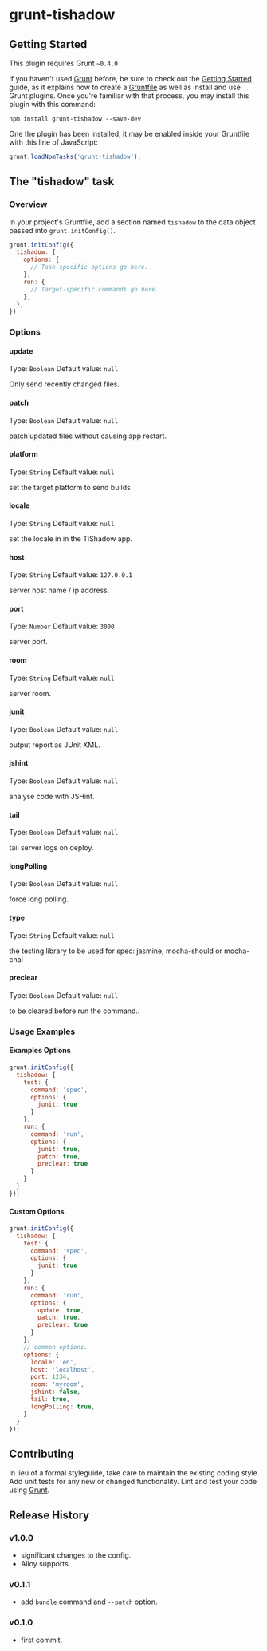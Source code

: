 # grunt-tishadow

## Getting Started
This plugin requires Grunt `~0.4.0`

If you haven't used [Grunt](http://gruntjs.com/) before, be sure to check out the [Getting Started](http://gruntjs.com/getting-started) guide, as it explains how to create a [Gruntfile](http://gruntjs.com/sample-gruntfile) as well as install and use Grunt plugins. Once you're familiar with that process, you may install this plugin with this command:

```
npm install grunt-tishadow --save-dev
```

One the plugin has been installed, it may be enabled inside your Gruntfile with this line of JavaScript:

```js
grunt.loadNpmTasks('grunt-tishadow');
```

## The "tishadow" task

### Overview
In your project's Gruntfile, add a section named `tishadow` to the data object passed into `grunt.initConfig()`.

```js
grunt.initConfig({
  tishadow: {
    options: {
      // Task-specific options go here.
    },
    run: {
      // Target-specific commands go here.
    },
  },
})
```

### Options

#### update
Type: `Boolean`
Default value: `null`

Only send recently changed files.

#### patch
Type: `Boolean`
Default value: `null`

patch updated files without causing app restart.

#### platform
Type: `String`
Default value: `null`

set the target platform to send builds 

#### locale
Type: `String`
Default value: `null`

set the locale in in the TiShadow app.

#### host
Type: `String`
Default value: `127.0.0.1`

server host name / ip address.

#### port
Type: `Number`
Default value: `3000`

server port.

#### room
Type: `String`
Default value: `null`

server room.

#### junit
Type: `Boolean`
Default value: `null`

output report as JUnit XML.

#### jshint
Type: `Boolean`
Default value: `null`

analyse code with JSHint.

#### tail
Type: `Boolean`
Default value: `null`

tail server logs on deploy.

#### longPolling
Type: `Boolean`
Default value: `null`

force long polling.

#### type
Type: `String`
Default value: `null`

the testing library to be used for spec: jasmine, mocha-should or mocha-chai

#### preclear
Type: `Boolean`
Default value: `null`

to be cleared before run the command..

### Usage Examples

#### Examples Options

```js
grunt.initConfig({
  tishadow: {
    test: {
      command: 'spec',
      options: {
        junit: true
      }
    },
    run: {
      command: 'run',
      options: {
        junit: true,
        patch: true,
        preclear: true
      }
    }
  }
});
```

#### Custom Options

```js
grunt.initConfig({
  tishadow: {
    test: {
      command: 'spec',
      options: {
        junit: true
      }
    },
    run: {
      command: 'run',
      options: {
        update: true,
        patch: true,
        preclear: true
      }
    },
    // common options.
    options: {
      locale: 'en',
      host: 'localhost',
      port: 1234,
      room: 'myroom',
      jshint: false,
      tail: true,
      longPolling: true,
    }
  }
});
```

## Contributing
In lieu of a formal styleguide, take care to maintain the existing coding style. Add unit tests for any new or changed functionality. Lint and test your code using [Grunt](http://gruntjs.com/).

## Release History

### v1.0.0

* significant changes to the config.
* Alloy supports.

### v0.1.1

* add `bundle` command and `--patch` option.

### v0.1.0

* first commit.
